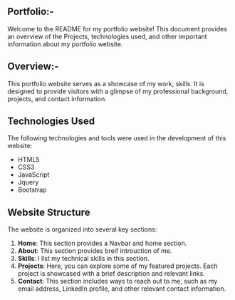 ## Portfolio:-

Welcome to the README for my portfolio website! This document provides an overview of the Projects, technologies used, and other important information about my portfolio website.

## Overview:-

This portfolio website serves as a showcase of my work, skills. It is designed to provide visitors with a glimpse of my professional background, projects, and contact information.

 ## Technologies Used

The following technologies and tools were used in the development of this website:

  - HTML5
  - CSS3 
  - JavaScript
  - Jquery
  - Bootstrap

## Website Structure

The website is organized into several key sections:

1. **Home**: This section provides a Navbar and home section.
2. **About**: This section provides breif introuction of me.
3. **Skills**: I list my technical skills in this section.
5. **Projects**: Here, you can explore some of my featured projects. Each project is showcased with a brief description and relevant links.
6. **Contact**: This section includes ways to reach out to me, such as my email address, LinkedIn profile, and other relevant contact information.



